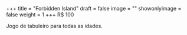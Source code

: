 +++
title = "Forbidden Island"
draft = false
image = ""
showonlyimage = false
weight = 1
+++
<span class="price">R$ 100</span>

Jogo de tabuleiro para todas as idades.
<!--more-->
